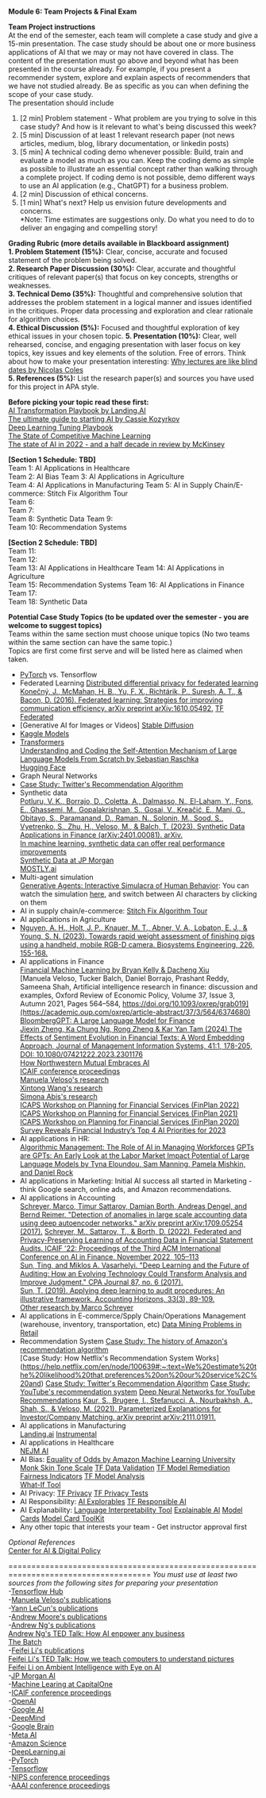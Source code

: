 **Module 6: Team Projects & Final Exam**

**Team Project instructions**  
At the end of the semester, each team will complete a case study and give a 15-min presentation.
The case study should be about one or more business applications of AI that we may or may not have covered in class.
The content of the presentation must go above and beyond what has been presented in the course already.
For example, if you present a recommender system, explore and explain aspects of recommenders that we have not studied already.
Be as specific as you can when defining the scope of your case study.  
The presentation should include  
1. [2 min] Problem statement - What problem are you trying to solve in this case study? And how is it relevant to what's being discussed this week?  
2. [5 min] Discussion of at least 1 relevant research paper (not news articles, medium, blog, library documentation, or linkedin posts)
3. [5 min] A technical coding demo whenever possible: Build, train and evaluate a model as much as you can. Keep the coding demo as simple as possible to illustrate an essential concept rather than walking through a complete project. If coding demo is not possible, demo different ways to use an AI application (e.g., ChatGPT) for a business problem.  
4. [2 min] Discussion of ethical concerns.  
5. [1 min] What's next? Help us envision future developments and concerns.    
*Note: Time estimates are suggestions only. Do what you need to do to deliver an engaging and compelling story!

**Grading Rubric (more details available in Blackboard assignment)**  
**1. Problem Statement (15%):** Clear, concise, accurate and focused statement of the problem being solved.  
**2. Research Paper Discussion (30%):** Clear, accurate and thoughtful critiques of relevant paper(s) that focus on key concepts, strengths or weaknesses.  
**3. Technical Demo (35%):** Thoughtful and comprehensive solution that addresses the problem statement in a logical manner and issues identified in the critiques. Proper data processing and exploration and clear rationale for algorithm choices.  
**4. Ethical Discussion (5%):** Focused and thoughtful exploration of key ethical issues in your chosen topic.
**5. Presentation (10%):** Clear, well rehearsed, concise, and engaging presentation with laser focus on key topics, key issues and key elements of the solution. Free of errors. Think about how to make your presentation interesting: [Why lectures are like blind dates by Nicolas Coles](https://www.nature.com/articles/d41586-022-01798-6)   
**5. References (5%):** List the research paper(s) and sources you have used for this project in APA style.  

**Before picking your topic read these first:**  
[AI Transformation Playbook by Landing.AI](https://landing.ai/resource/ai-transformation-playbook/)  
[The ultimate guide to starting AI by Cassie Kozyrkov](https://www.linkedin.com/pulse/ultimate-guide-starting-ai-cassie-kozyrkov/)   
[Deep Learning Tuning Playbook](https://github.com/google-research/tuning_playbook)  
[The State of Competitive Machine Learning](https://mlcontests.com/state-of-competitive-machine-learning-2022/)  
[The state of AI in 2022 - and a half decade in review by McKinsey](https://www.mckinsey.com/capabilities/quantumblack/our-insights/the-state-of-ai-in-2022-and-a-half-decade-in-review)  

**[Section 1 Schedule: TBD]**  
Team 1: AI Applications in Healthcare   
Team 2: AI Bias
Team 3: AI Applications in Agriculture  
Team 4: AI Applications in Manufacturing 
Team 5: AI in Supply Chain/E-commerce: Stitch Fix Algorithm Tour  
Team 6:  
Team 7:  
Team 8: Synthetic Data 
Team 9:  
Team 10: Recommendation Systems  

**[Section 2 Schedule: TBD]**  
Team 11:  
Team 12:  
Team 13: AI Applications in Healthcare
Team 14: AI Applications in Agriculture    
Team 15: Recommendation Systems
Team 16: AI Applications in Finance  
Team 17:  
Team 18: Synthetic Data  

**Potential Case Study Topics (to be updated over the semester - you are welcome to suggest topics)**  
Teams within the same section must choose unique topics (No two teams within the same section can have the same topic.)  
Topics are first come first serve and will be listed here as claimed when taken.  

- [PyTorch](https://pytorch.org/) vs. Tensorflow
- Federated Learning
    [Distributed differential privacy for federated learning](https://ai.googleblog.com/2023/03/distributed-differential-privacy-for.html)
    [Konečný, J., McMahan, H. B., Yu, F. X., Richtárik, P., Suresh, A. T., & Bacon, D. (2016). Federated learning: Strategies for improving communication efficiency. arXiv preprint arXiv:1610.05492.](https://arxiv.org/abs/1610.05492)
    [TF Federated](https://www.tensorflow.org/federated)  
- [Generative AI for Images or Videos]
  [Stable Diffusion](https://stablediffusionweb.com/)  
- [Kaggle Models](https://www.kaggle.com/discussions/product-feedback/391200?utm_medium=email&utm_source=gamma&utm_campaign=models-launch-2023)  
- [Transformers](https://amatriain.net/blog/transformer-models-an-introduction-and-catalog-2d1e9039f376/)  
     [Understanding and Coding the Self-Attention Mechanism of Large Language Models From Scratch by Sebastian Raschka](https://sebastianraschka.com/blog/2023/self-attention-from-scratch.html?mibextid=Zxz2cZ)  
     [Hugging Face](https://huggingface.co/)  
- Graph Neural Networks
- [Case Study: Twitter's Recommendation Algorithm](https://blog.twitter.com/engineering/en_us/topics/open-source/2023/twitter-recommendation-algorithm)  
- Synthetic data  
  [Potluru, V. K., Borrajo, D., Coletta, A., Dalmasso, N., El-Laham, Y., Fons, E., Ghassemi, M., Gopalakrishnan, S., Gosai, V., Kreačić, E., Mani, G., Obitayo, S., Paramanand, D., Raman, N., Solonin, M., Sood, S., Vyetrenko, S., Zhu, H., Veloso, M., & Balch, T. (2023). Synthetic Data Applications in Finance (arXiv:2401.00081). arXiv.](https://doi.org/10.48550/arXiv.2401.00081)  
  [In machine learning, synthetic data can offer real performance improvements](https://news.mit.edu/2022/synthetic-data-ai-improvements-1103)  
  [Synthetic Data at JP Morgan](https://www.jpmorgan.com/synthetic-data)  
  [MOSTLY.ai](https://mostly.ai/)
- Multi-agent simulation  
    [Generative Agents: Interactive Simulacra of Human Behavior](https://arxiv.org/abs/2304.03442): You can watch the simulation [here](https://lnkd.in/eUNPPNyC), and switch between AI characters by clicking on them  
- AI in supply chain/e-commerce:  [Stitch Fix Algorithm Tour](https://algorithms-tour.stitchfix.com/)   
- AI applicaitions in Agriculture  
- [Nguyen, A. H., Holt, J. P., Knauer, M. T., Abner, V. A., Lobaton, E. J., & Young, S. N. (2023). Towards rapid weight assessment of finishing pigs using a handheld, mobile RGB-D camera. Biosystems Engineering, 226, 155-168.](https://www.sciencedirect.com/science/article/pii/S1537511023000107?dgcid=coauthor)  
- AI applications in Finance  
  [Financial Machine Learning by Bryan Kelly & Dacheng Xiu](https://bfi.uchicago.edu/wp-content/uploads/2023/07/BFI_WP_2023-100.pdf)  
  [Manuela Veloso, Tucker Balch, Daniel Borrajo, Prashant Reddy, Sameena Shah, Artificial intelligence research in finance: discussion and examples, Oxford Review of Economic Policy, Volume 37, Issue 3, Autumn 2021, Pages 564–584, https://doi.org/10.1093/oxrep/grab019](https://academic.oup.com/oxrep/article-abstract/37/3/564/6374680)  
    [BloombergGPT: A Large Language Model for Finance](https://arxiv.org/abs/2303.17564)  
    [Jiexin Zheng, Ka Chung Ng, Rong Zheng & Kar Yan Tam (2024) The Effects of
Sentiment Evolution in Financial Texts: A Word Embedding Approach, Journal of Management
Information Systems, 41:1, 178-205, DOI: 10.1080/07421222.2023.2301176](https://www.tandfonline.com/doi/pdf/10.1080/07421222.2023.2301176?casa_token=n0X-Xw67S0wAAAAA:TwCiDrHsQ04MFcLLVFUOYWKA4exm0_zzdov1lichQjc_H3At4xs2vfeKFiOTIhBJ6VUICvExDwmjRQ)  
    [How Northwestern Mutual Embraces AI](https://sloanreview.mit.edu/article/how-northwestern-mutual-embraces-ai/?utm_source=linkedin&utm_medium=social&utm_campaign=sm-direct)  
    [ICAIF conference proceedings](https://dl.acm.org/conference/icaif)  
    [Manuela Veloso's research](http://www.cs.cmu.edu/~mmv/Veloso.html)  
    [Xintong Wang's research](https://xintongemilywang.github.io/)  
    [Simona Abis's research](https://scholar.google.com/citations?user=7U9pqdMAAAAJ)  
    [ICAPS Workshop on Planning for Financial Services (FinPlan 2022)](https://icaps22.icaps-conference.org/workshops/FinPlan/)  
    [ICAPS Workshop on Planning for Financial Services (FinPlan 2021)](https://icaps21.icaps-conference.org/workshops/FinPlan/)  
    [ICAPS Workshop on Planning for Financial Services (FinPlan 2020)](https://icaps20subpages.icaps-conference.org/workshops/finplan/)  
    [Survey Reveals Financial Industry’s Top 4 AI Priorities for 2023](https://blogs.nvidia.com/blog/2023/02/02/financial-industry-ai-survey/)  
- AI applications in HR:  
    [Algorithmic Management: The Role of AI in Managing Workforces](https://sloanreview.mit.edu/article/algorithmic-management-the-role-of-ai-in-managing-workforces/)
    [GPTs are GPTs: An Early Look at the Labor Market Impact Potential of Large Language Models by Tyna Eloundou, Sam Manning, Pamela Mishkin, and Daniel Rock](https://arxiv.org/abs/2303.10130)  
- AI applications in Marketing: Initial AI success all started in Marketing - think Google search, online ads, and Amazon recommendations.  
- AI applications in Accounting  
    [Schreyer, Marco, Timur Sattarov, Damian Borth, Andreas Dengel, and Bernd Reimer. "Detection of anomalies in large scale accounting data using deep autoencoder networks." arXiv preprint arXiv:1709.05254 (2017).](https://arxiv.org/abs/1709.05254)
    [Schreyer, M., Sattarov, T., & Borth, D. (2022). Federated and Privacy-Preserving Learning of Accounting Data in Financial Statement Audits. ICAIF '22: Proceedings of the Third ACM International Conference on AI in Finance, November 2022, 105–113](https://dl.acm.org/doi/10.1145/3533271.3561674)  
    [Sun, Ting, and Miklos A. Vasarhelyi. "Deep Learning and the Future of Auditing: How an Evolving Technology Could Transform Analysis and Improve Judgment." CPA Journal 87, no. 6 (2017).](https://www-proquest-com.proxy.wm.edu/docview/2213055096?pq-origsite=gscholar&fromopenview=true)  
    [Sun, T. (2019). Applying deep learning to audit procedures: An illustrative framework. Accounting Horizons, 33(3), 89-109.](https://publications.aaahq.org/accounting-horizons/article-abstract/33/3/89/2426/Applying-Deep-Learning-to-Audit-Procedures-An?redirectedFrom=fulltext)  
    [Other research by Marco Schreyer](https://scholar.google.com/citations?user=O6V5YkEAAAAJ&hl=en)  
- AI applications in E-commerce/Spply Chain/Operations Management (warehouse, inventory, transportation, etc)
  [Data Mining Problems in Retail](https://highlyscalable.wordpress.com/2015/03/10/data-mining-problems-in-retail/)  
- Recommendation System
  [Case Study: The history of Amazon's recommendation algorithm](https://www.amazon.science/the-history-of-amazons-recommendation-algorithm)    
  [Case Study: How Netflix's Recommendation System Works]  (https://help.netflix.com/en/node/100639#:~:text=We%20estimate%20the%20likelihood%20that,preferences%20on%20our%20service%2C%20and)
  [Case Study: Twitter's Recommendation Algorithm](https://blog.twitter.com/engineering/en_us/topics/open-source/2023/twitter-recommendation-algorithm)
  [Case Study: YouTube's recommendation system](https://blog.youtube/inside-youtube/on-youtubes-recommendation-system/)
  [Deep Neural Networks for YouTube Recommendations](https://dl.acm.org/doi/abs/10.1145/2959100.2959190)
  [Kaur, S., Brugere, I., Stefanucci, A., Nourbakhsh, A., Shah, S., & Veloso, M. (2021). Parameterized Explanations for Investor/Company Matching. arXiv preprint arXiv:2111.01911.](https://arxiv.org/abs/2111.01911)  
- AI applications in Manufacturing  
    [Landing.ai](https://landing.ai/)
    [Instrumental](https://instrumental.com/)
- AI applications in Healthcare  
  [NEJM AI](https://ai.nejm.org/)   
- AI Bias:
      [Equality of Odds by Amazon Machine Learning University](https://mlu-explain.github.io/equality-of-odds/)  
      [Monk Skin Tone Scale](https://www.skintone.google/)
      [TF Data Validation](https://www.tensorflow.org/tfx/guide/tfdv)
      [TF Model Remediation](https://www.tensorflow.org/responsible_ai/model_remediation)
      [Fairness Indicators](https://www.tensorflow.org/responsible_ai/fairness_indicators/guide)
      [TF Model Analysis](https://www.tensorflow.org/tfx/model_analysis/install)  
      [What-If Tool](https://pair-code.github.io/what-if-tool/)
- AI Privacy:
      [TF Privacy](https://www.tensorflow.org/responsible_ai/privacy/guide)
      [TF Privacy Tests](https://blog.tensorflow.org/2020/06/introducing-new-privacy-testing-library.html?_gl=1*1p30nlg*_ga*MTIwMTc0NTIyOS4xNjc1NjIzNDYw*_ga_W0YLR4190T*MTY3OTUxMzk0My43My4xLjE2Nzk1MTQ2NDkuMC4wLjA.)
- AI Responsibility:
      [AI Explorables](https://pair.withgoogle.com/explorables/)
      [TF Responsible AI](https://www.tensorflow.org/responsible_ai) 
- AI Explanability:
      [Language Interpretability Tool](https://pair-code.github.io/lit/)
      [Explainable AI](https://cloud.google.com/explainable-ai)
      [Model Cards](https://modelcards.withgoogle.com/about)
      [Model Card ToolKit](https://www.tensorflow.org/responsible_ai/model_card_toolkit/guide)  
 - Any other topic that interests your team - Get instructor approval first

*Optional References*  
[Center for AI & Digital Policy](https://www.caidp.org/)  
 
=====================================================================================
*You must use at least two sources from the following sites for preparing your presentation*  
-[Tensorflow Hub](https://www.tensorflow.org/hub)  
-[Manuela Veloso's publications](http://www.cs.cmu.edu/~mmv/Veloso.html)  
-[Yann LeCun's publications](https://scholar.google.com/citations?hl=en&user=WLN3QrAAAAAJ)  
-[Andrew Moore's publications](https://scholar.google.com/citations?hl=en&user=PbfkKLcAAAAJ)  
-[Andrew Ng's publications](https://scholar.google.com/citations?hl=en&user=mG4imMEAAAAJ)  
    [Andrew Ng's TED Talk: How AI enpower any business](https://www.ted.com/talks/andrew_ng_how_ai_could_empower_any_business?language=en)  
    [The Batch](https://www.deeplearning.ai/the-batch/)  
-[Feifei Li's publications](https://scholar.google.com/citations?user=rDfyQnIAAAAJ&hl=en&oi=ao)  
    [Feifei Li's TED Talk: How we teach computers to understand pictures](https://youtu.be/40riCqvRoMs)  
    [Feifei Li on Ambient Intelligence with Eye on AI](https://www.eye-on.ai/podcast-044)  
-[JP Morgan AI](https://www.jpmorgan.com/technology/artificial-intelligence)  
-[Machine Learing at CapitalOne](https://www.capitalone.com/tech/machine-learning/?gclid=CjwKCAiA2L-dBhACEiwAu8Q9YD7j7BaUQ6QMRoYlEjIultzy3iWhhHLefxbp3qXdaKjD6kUnVDC19RoCOBMQAvD_BwE)  
-[ICAIF conference proceedings](https://dl.acm.org/conference/icaif)  
-[OpenAI](https://openai.com/)  
-[Google AI](https://ai.google/)  
-[DeepMind](https://www.deepmind.com/)  
-[Google Brain](https://research.google/teams/brain/)  
-[Meta AI](https://ai.facebook.com/)  
-[Amazon Science](https://www.amazonscience/research-areas)  
-[DeepLearning.ai](https://www.deeplearning.ai/)  
-[PyTorch](https://pytorch.org/)  
-[Tensorflow](https://www.tensorflow.org/)  
-[NIPS conference proceedings](https://proceedings.neurips.cc/)  
-[AAAI conference proceedings](https://aaai.org/Library/conferences-library.php)  
